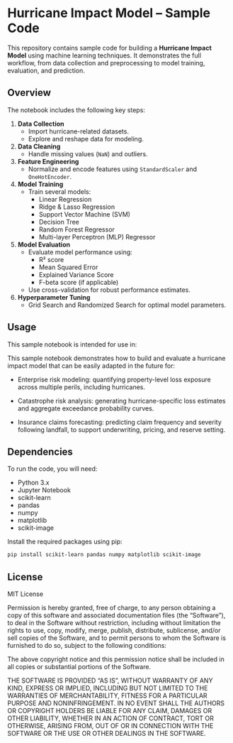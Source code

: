 # Hurricane Impact Model – Sample Code

This repository contains sample code for building a **Hurricane Impact Model** using machine learning techniques. It demonstrates the full workflow, from data collection and preprocessing to model training, evaluation, and prediction.

## Overview

The notebook includes the following key steps:

1. **Data Collection**
   - Import hurricane-related datasets.
   - Explore and reshape data for modeling.
2. **Data Cleaning**
   - Handle missing values (`NaN`) and outliers.
3. **Feature Engineering**
   - Normalize and encode features using `StandardScaler` and `OneHotEncoder`.
4. **Model Training**
   - Train several models:
     - Linear Regression
     - Ridge & Lasso Regression
     - Support Vector Machine (SVM)
     - Decision Tree
     - Random Forest Regressor
     - Multi-layer Perceptron (MLP) Regressor
5. **Model Evaluation**
   - Evaluate model performance using:
     - R² score
     - Mean Squared Error
     - Explained Variance Score
     - F-beta score (if applicable)
   - Use cross-validation for robust performance estimates.
6. **Hyperparameter Tuning**
   - Grid Search and Randomized Search for optimal model parameters.

## Usage

This sample notebook is intended for use in:

This sample notebook demonstrates how to build and evaluate a hurricane impact model that can be easily adapted in the future for:

- Enterprise risk modeling: quantifying property-level loss exposure across multiple perils, including hurricanes.

- Catastrophe risk analysis: generating hurricane-specific loss estimates and aggregate exceedance probability curves.

- Insurance claims forecasting: predicting claim frequency and severity following landfall, to support underwriting, pricing, and reserve setting.

## Dependencies

To run the code, you will need:

- Python 3.x
- Jupyter Notebook
- scikit-learn
- pandas
- numpy
- matplotlib
- scikit-image

Install the required packages using pip:

```bash
pip install scikit-learn pandas numpy matplotlib scikit-image
```

## License

MIT License

Permission is hereby granted, free of charge, to any person obtaining a copy of this software and associated documentation files (the “Software”), to deal in the Software without restriction, including without limitation the rights to use, copy, modify, merge, publish, distribute, sublicense, and/or sell copies of the Software, and to permit persons to whom the Software is furnished to do so, subject to the following conditions:

The above copyright notice and this permission notice shall be included in all copies or substantial portions of the Software.

THE SOFTWARE IS PROVIDED “AS IS”, WITHOUT WARRANTY OF ANY KIND, EXPRESS OR IMPLIED, INCLUDING BUT NOT LIMITED TO THE WARRANTIES OF MERCHANTABILITY, FITNESS FOR A PARTICULAR PURPOSE AND NONINFRINGEMENT. IN NO EVENT SHALL THE AUTHORS OR COPYRIGHT HOLDERS BE LIABLE FOR ANY CLAIM, DAMAGES OR OTHER LIABILITY, WHETHER IN AN ACTION OF CONTRACT, TORT OR OTHERWISE, ARISING FROM, OUT OF OR IN CONNECTION WITH THE SOFTWARE OR THE USE OR OTHER DEALINGS IN THE SOFTWARE.
